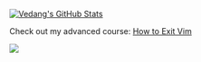 [![Vedang's GitHub Stats](https://github-readme-stats.vercel.app/api?username=vedangwartikar&show_icons=true&include_all_commits=true&count_private=true&theme=tokyonight)](https://github.com/anuraghazra/github-readme-stats)

Check out my advanced course: [How to Exit Vim](https://youtu.be/dQw4w9WgXcQ)

![](https://komarev.com/ghpvc/?username=vedangwartikar)
